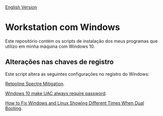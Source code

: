 [English Version](README.EN.md)

# Workstation com Windows

Este repositório contém os scripts de instalação dos meus programas que utilizo em minha máquina com Windows 10.

## Alterações nas chaves de registro

Este script altera as seguintes configurações no registro do Windows:

[Retpoline Spectre Mitigation](https://www.bleepingcomputer.com/news/security/boost-windows-10-performance-with-retpoline-spectre-mitigation/).

[Windows 10 make UAC always require password](https://superuser.com/questions/1085680/windows-10-make-uac-always-require-password).

[How to Fix Windows and Linux Showing Different Times When Dual Booting](https://www.howtogeek.com/323390/how-to-fix-windows-and-linux-showing-different-times-when-dual-booting/#google_ads_iframe_/10518929/tmnp.howtogeek/article_details/a0-p1-s2_1:~:text=Make%20Windows%20Use%20UTC%20Time%20By%20Editing%20the%20Registry).